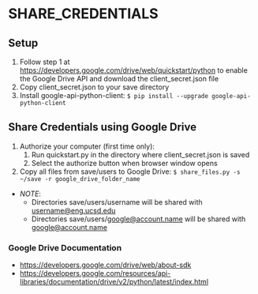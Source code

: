 SHARE_CREDENTIALS
=================


## Setup

1. Follow step 1 at https://developers.google.com/drive/web/quickstart/python to enable the Google 
Drive API and download the client_secret.json file
2. Copy client_secret.json to your save directory
3. Install google-api-python-client: `$ pip install --upgrade google-api-python-client`


## Share Credentials using Google Drive

1. Authorize your computer (first time only): 
    1. Run quickstart.py in the directory where client_secret.json is saved
    2. Select the authorize button when browser window opens
2. Copy all files from save/users to Google Drive: `$ share_files.py -s ~/save -r google_drive_folder_name`
  * *NOTE*: 
    * Directories save/users/username will be shared with username@eng.ucsd.edu
    * Directories save/users/google@account.name will be shared with google@account.name


### Google Drive Documentation

* https://developers.google.com/drive/web/about-sdk
* https://developers.google.com/resources/api-libraries/documentation/drive/v2/python/latest/index.html

